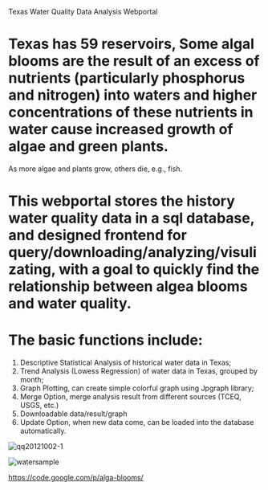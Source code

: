 Texas Water Quality Data Analysis Webportal

# Texas has 59 reservoirs, Some algal blooms are the result of an excess of nutrients (particularly phosphorus and nitrogen) into waters and higher concentrations of these nutrients in water cause increased growth of algae and green plants.

As more algae and plants grow, others die, e.g., fish.

# This webportal stores the history water quality data in a sql database, and designed frontend for query/downloading/analyzing/visulizating, with a goal to quickly find the relationship between algea blooms and water quality. 

# The basic functions include:
1. Descriptive Statistical Analysis of historical water data in Texas;
2. Trend Analysis (Lowess Regression) of water data in Texas, grouped by month;
3. Graph Plotting, can create simple colorful graph using Jpgraph library;
4. Merge Option, merge analysis result from different sources (TCEQ, USGS, etc.)
5. Downloadable data/result/graph
6. Update Option, when new data come, can be loaded into the database automatically.

![qq20121002-1](https://cloud.githubusercontent.com/assets/1396867/15703965/2a24ab70-27e0-11e6-8be1-de23b5e2a40d.jpg)

![watersample](https://cloud.githubusercontent.com/assets/1396867/15703964/2a138dd6-27e0-11e6-8162-e09e2d72f16a.jpg)

https://code.google.com/p/alga-blooms/

